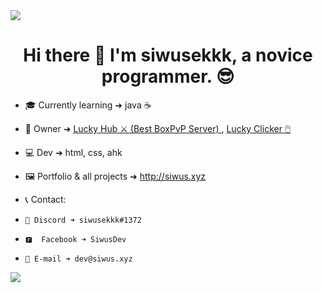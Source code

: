 <image src="http://luckycode.pl/assets/pics/fala.png" >

<h1 align="center">
  Hi there 👋 I'm siwusekkk, a novice programmer. 😎
</h1>

- 🎓 Currently learning ➜ java ☕

- 👑 Owner ➜ <a href="https://luckyhub.pl/" target="_blank"  > Lucky Hub ⚔️ (Best BoxPvP Server) </a>, <a href="http://luckyclicker.pl" target="_blank"  > Lucky Clicker 🖱️ </a>

- 💻 Dev ➜ html, css, ahk

- 🖼️ Portfolio & all projects ➜ http://siwus.xyz

- 📞 Contact:
-     💭 Discord ➜ siwusekkk#1372
-     🅵  Facebook ➜ SiwusDev
-     📨 E-mail ➜ dev@siwus.xyz

<image src="http://luckycode.pl/assets/pics/fala2.png" >
